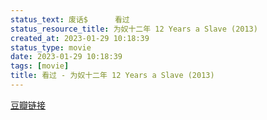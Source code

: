 ```yaml
---
status_text: 废话$      看过
status_resource_title: 为奴十二年 12 Years a Slave‎ (2013)
created_at: 2023-01-29 10:18:39
status_type: movie
date: 2023-01-29 10:18:39
tags: [movie]
title: 看过 - 为奴十二年 12 Years a Slave‎ (2013)
---
```

[豆瓣链接](https://movie.douban.com/subject/6879185/)
